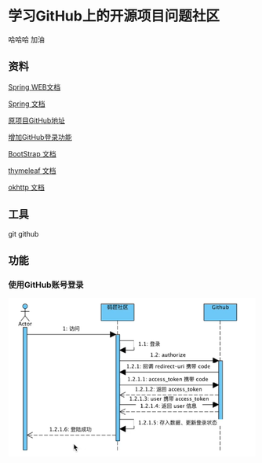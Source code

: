 # 学习GitHub上的开源项目问题社区
哈哈哈 加油

## 资料
[Spring WEB文档](https://spring.io/guides/gs/serving-web-content/)

[Spring 文档](https://spring.io/guides)

[原项目GitHub地址](https://github.com/codedrinker/community)

[增加GitHub登录功能](https://docs.github.com/en/developers/apps/building-oauth-apps)

[BootStrap 文档](https://v3.bootcss.com/getting-started/)

[thymeleaf 文档](https://www.thymeleaf.org/index.html)

[okhttp 文档](https://square.github.io/okhttp/)

## 工具
git
github

## 功能
### 使用GitHub账号登录
![img.png](img.png)
